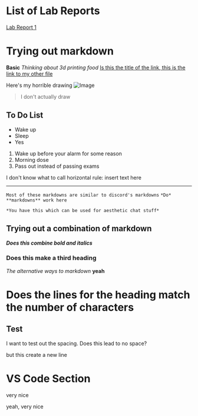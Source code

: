 # List of Lab Reports
[Lab Report 1](https://afanglt.github.io/cse15l-lab-reports/lab-report-1-week-2.html)

# Trying out markdown
**Basic**
*Thinking about 3d printing food*
[Is this the title of the link, this is the link to my other file](https://afanglt.github.io/cse15l-lab-reports/anotherfile.html)

Here's my horrible drawing
![Image](https://cdn.discordapp.com/attachments/445477621812297731/898009469127106601/LemonV3.jpg)
> I don't actually draw

## To Do List
* Wake up
* Sleep
* Yes

1. Wake up before your alarm for some reason
2. Morning dose
3. Pass out instead of passing exams

I don't know what to call horizontal rule:
insert text here

---


`Most of these markdowns are similar to discord's markdowns`
`*Do* **markdowns** work here`

```
*You have this which can be used for aesthetic chat stuff*
```

## Trying out a combination of markdown
***Does this combine bold and italics***

### Does this make a third heading
_The alternative ways to markdown_
__yeah__

Does the lines for the heading match the number of characters
=============================================================

Test
----
I want to test out the spacing.
Does this lead to no space?

but this create a new line

# VS Code Section
very nice

yeah, very nice

